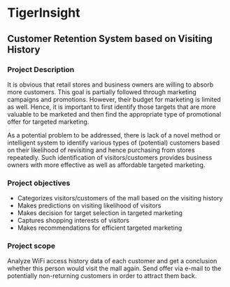 TigerInsight
============
## Customer Retention System based on Visiting History

###	Project Description
It is obvious that retail stores and business owners are willing to absorb more customers. This goal is partially followed through marketing campaigns and promotions. However, their budget for marketing is limited as well. Hence, it is important to first identify those targets that are more valuable to be marketed and then find the appropriate type of promotional offer for targeted marketing.

As a potential problem to be addressed, there is lack of a novel method or intelligent system to identify various types of (potential) customers based on their likelihood of revisiting and hence purchasing from stores repeatedly. Such identification of visitors/customers provides business owners with more effective as well as affordable targeted marketing.

### Project objectives
*	Categorizes visitors/customers of the mall based on the visiting history
*	Makes predictions on visiting likelihood of visitors
*	Makes decision for target selection in targeted marketing
*	Captures shopping interests of visitors
*	Makes recommendations for efficient targeted marketing

###	Project scope
Analyze WiFi access history data of each customer and get a conclusion whether this person would visit the mall again. Send offer via e-mail to the potentially non-returning customers in order to attract them back. 


